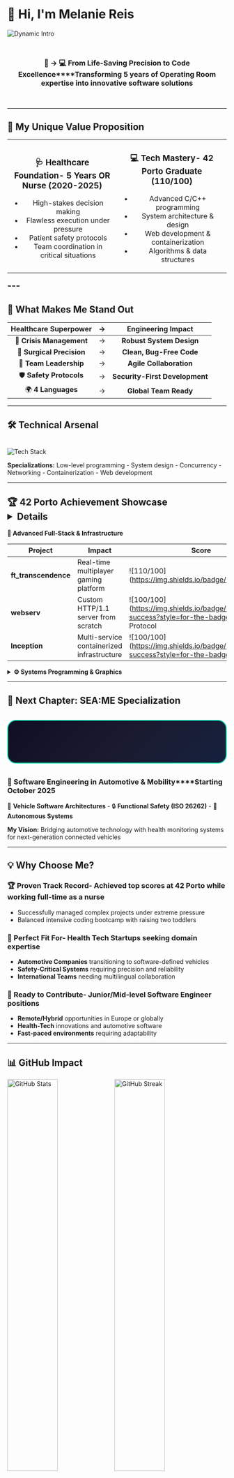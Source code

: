 # 👋 Hi, I'm **Melanie Reis**<div align="center">
  <img src="https://readme-typing-svg.demolab.com?font=JetBrains+Mono&weight=700&size=32&duration=2500&pause=800&center=true&vCenter=true&width=800&height=80&lines=42+Porto+Graduate+%E2%9C%A8+110%2F100;SEA%3AME+Automotive+Software+Oct+2025;OR+Nurse+%E2%86%92+Software+Engineer;Health+Tech+%2B+Innovation+Pioneer;Multilingual+Tech+Mom+%F0%9F%9A%80" alt="Dynamic Intro">
</div>

<div align="center" style="margin: 3rem 0;">
  
### **🏥 → 💻 From Life-Saving Precision to Code Excellence****Transforming 5 years of Operating Room expertise into innovative software solutions**

</div>

***

## **🌟 My Unique Value Proposition**<table align="center" style="border: none;">
<tr>
<td width="50%" align="center">

### **🩺 Healthcare Foundation**- **5 Years OR Nurse** (2020-2025)
- High-stakes decision making
- Flawless execution under pressure
- Patient safety protocols
- Team coordination in critical situations

</td>
<td width="50%" align="center">

### **💻 Tech Mastery**- **42 Porto Graduate** (110/100)
- Advanced C/C++ programming
- System architecture & design
- Web development & containerization
- Algorithms & data structures

</td>
</tr>
</table>---

## **🚀 What Makes Me Stand Out**<div align="center">

| **Healthcare Superpower** | **→** | **Engineering Impact** |
|:------------------------:|:-----:|:---------------------:|
| 🚨 **Crisis Management** | → | **Robust System Design** |
| 🎯 **Surgical Precision** | → | **Clean, Bug-Free Code** |
| 👥 **Team Leadership** | → | **Agile Collaboration** |
| 🛡️ **Safety Protocols** | → | **Security-First Development** |
| 🌍 **4 Languages** | → | **Global Team Ready** |

</div>

---

## **🛠️ Technical Arsenal**<div align="center" style="margin: 2rem 0;">
  <img src="https://skillicons.dev/icons?i=c,cpp,python,bash,linux,git,docker,nginx,postgres,html,css,js,react,nodejs&theme=dark" alt="Tech Stack" />
</div>

**Specializations:** Low-level programming -  System design -  Concurrency -  Networking -  Containerization -  Web development

***

## **🏆 42 Porto Achievement Showcase**<details>
<summary><strong>🎯 Advanced Full-Stack & Infrastructure</strong></summary>

| **Project** | **Impact** | **Score** | **Tech Stack** |
|-------------|------------|-----------|----------------|
| **ft_transcendence** | Real-time multiplayer gaming platform | ![110/100](https://img.shields.io/badge/110  | Docker, PostgreSQL, WebSockets |
| **webserv** | Custom HTTP/1.1 server from scratch | ![100/100](https://img.shields.io/badge/100%2F100-success?style=for-the-badge, HTTP Protocol |
| **Inception** | Multi-service containerized infrastructure | ![100/100](https://img.shields.io/badge/100%2F100-success?style=for-the-badge, MariaDB |

</details>

<details>
<summary><strong>⚙️ Systems Programming & Graphics</strong></summary>

| **Project** | **Impact** | **Score** | **Tech Stack** |
|-------------|------------|-----------|----------------|
| **cub3D** | 3D raycasting game engine | ![125/100](https://img.shields.io/badge/125%2F100-gold?style=for-the-badgeX Graphics |
| **minishell** | Full-featured shell with parsing | ![99/100](https://img.shields.io/badge/99%2F100-success?style=for-the-badge Management |
| **Philosophers** | Concurrency & deadlock prevention | ![100/100](https://img.shields.io/badge/100%2F100-success?style=for-the-badge, Mutexes |
| **push_swap** | Optimized stack sorting algorithm | ![100/100](https://img.shields.io/badge/100%2F100-success?style=for-the-badge Design |

</details>

***

## **🚗 Next Chapter: SEA:ME Specialization**<div align="center" style="background: linear-gradient(135deg, #0f0f23 0%, #1a1a2e 50%, #16213e 100%); padding: 3rem; border-radius: 20px; margin: 2rem 0; border: 2px solid #00d4aa;">

### **🎯 Software Engineering in Automotive & Mobility****Starting October 2025**

🚗 **Vehicle Software Architectures** -  🔒 **Functional Safety (ISO 26262)** -  🤖 **Autonomous Systems**

**My Vision:** Bridging automotive technology with health monitoring systems for next-generation connected vehicles

</div>

***

## **💡 Why Choose Me?**<div align="center">

### **🏆 Proven Track Record**- Achieved top scores at 42 Porto while working full-time as a nurse
- Successfully managed complex projects under extreme pressure
- Balanced intensive coding bootcamp with raising two toddlers

### **🎯 Perfect Fit For**- **Health Tech Startups** seeking domain expertise
- **Automotive Companies** transitioning to software-defined vehicles
- **Safety-Critical Systems** requiring precision and reliability
- **International Teams** needing multilingual collaboration

### **🚀 Ready to Contribute**- **Junior/Mid-level Software Engineer** positions
- **Remote/Hybrid** opportunities in Europe or globally
- **Health-Tech** innovations and automotive software
- **Fast-paced environments** requiring adaptability

</div>

***

## **📊 GitHub Impact**<div align="center">
  <img src="https://github-readme-stats.vercel.app/api?username=melaniereis&show_icons=true&theme=tokyonight&include_all_commits=true&count_private=true&hide_border=true&bg_color=0d1117" alt="GitHub Stats" width="48%" />
  <img src="https://github-readme-streak-stats.herokuapp.com/?user=melaniereis&theme=tokyonight&hide_border=true&background=0d1117" alt="GitHub Streak" width="48%" />
</div>

<div align="center" style="margin-top: 1rem;">
  <img src="https://github-readme-stats.vercel.app/api/top-langs/?username=melaniereis&layout=compact&theme=tokyonight&hide_border=true&bg_color=0d1117" alt="Top Languages" width="48%" />
  <img src="https://github-profile-trophy.vercel.app/?username=melaniereis&theme=tokyonight&no-frame=true&margin-w=10&margin-h=10&bg_color=0d1117" alt="Trophies" width="48%" />
</div>

***

## **🌐 Let's Connect & Build the Future**<div align="center" style="margin: 3rem 0;">
  <a href="https://www.linkedin.com/in/melanie-ferraz-reis-622229a5">
    <img src="https://img.shields.io/badge/LinkedIn-Professional_Network-0A66C2?style=for-the-badge&logo=linkedin&logoColor=white&labelColor=000000" alt="LinkedIn">
  </a>
  <a href="mailto:melanie.ferraz@ua.pt">
    <img src="https://img.shields.io/badge/Email-Direct_Contact-EA4335?style=for-the-badge&logo=gmail&logoColor=white&labelColor=000000" alt="Email">
  </a>
  <a href="https://github.com/melaniereis">
    <img src="https://img.shields.io/badge/GitHub-Code_Portfolio-181717?style=for-the-badge&logo=github&logoColor=white&labelColor=000000" alt="GitHub">
  </a>
</div>

---

<div align="center" style="background: linear-gradient(135deg, #667eea 0%, #764ba2 100%); padding: 3rem; border-radius: 20px; margin: 3rem 0; color: white;">

## **💫 Ready to Make an Impact**### *"Combining surgical precision with engineering excellence to build life-enhancing technology"***Currently seeking Software Engineer opportunities** where my unique healthcare background and proven technical skills can drive innovation in health-tech, automotive, or mobility solutions.

**Available:** Immediately after October 2025 -  **Location:** Portugal-based, open to remote/international

</div>

```cpp
// Let's Engineer Tomorrow Together
class InnovativeEngineer {
private:
    string background = "Healthcare + 42 Porto Excellence";
    vector<string> passions = {"Health Tech", "Automotive Safety", "Clean Code"};
    
public:
    string getUniqueValue() {
        return "Proven resilience + Technical mastery + Domain expertise";
    }
    
    bool readyToInnovate() {
        return true; // Always ready for the next challenge!
    }
};
```

<div align="center">
  <img src="https://komarev.com/ghpvc/?username=melaniereis&style=for-the-badge&color=blueviolet&labelColor=000000" alt="Profile Views">
</div>

***

*Built with precision, passion, and a commitment to excellence. Ready to contribute to your team's success! 🚀*
